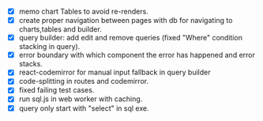 - [x] memo chart Tables to avoid re-renders.
- [x] create proper navigation between pages with db for navigating to charts,tables and builder.
- [x] query builder: add edit and remove queries (fixed "Where" condition stacking in query).
- [x] error boundary with which component the error has happened and error stacks.
- [x] react-codemirror for manual input fallback in query builder
- [x] code-splitting in routes and codemirror.
- [x] fixed failing test cases.
- [x] run sql.js in web worker with caching.
- [x] query only start with "select" in sql exe.
